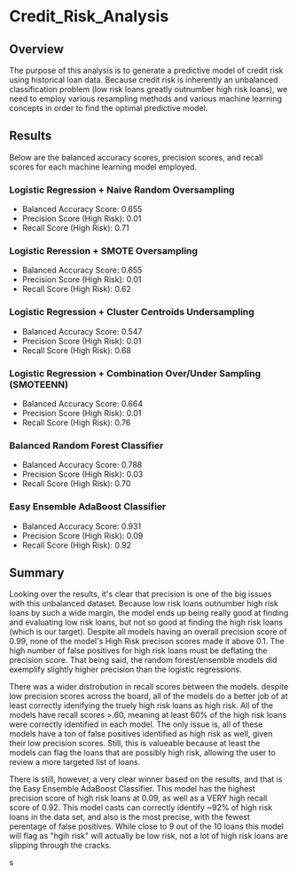 # Credit_Risk_Analysis


## Overview 
The purpose of this analysis is to generate a predictive model of credit risk using historical loan data. Because credit risk is inherently an unbalanced classification problem (low risk loans greatly outnumber high risk loans), we need to employ various resampling methods and various machine learning concepts in order to find the optimal predictive model. 

## Results 
Below are the balanced accuracy scores, precision scores, and recall scores for each machine learning model employed. 

### Logistic Regression + Naive Random Oversampling
* Balanced Accuracy Score: 0.655
* Precision Score (High Risk): 0.01
* Recall Score (High Risk): 0.71
### Logistic Reression + SMOTE Oversampling
* Balanced Accuracy Score: 0.655
* Precision Score (High Risk): 0.01 
* Recall Score (High Risk): 0.62
### Logistic Regression + Cluster Centroids Undersampling
* Balanced Accuracy Score: 0.547
* Precision Score (High Risk): 0.01 
* Recall Score (High Risk): 0.68
### Logistic Regression + Combination Over/Under Sampling (SMOTEENN)
* Balanced Accuracy Score: 0.664
* Precision Score (High Risk): 0.01 
* Recall Score (High Risk): 0.76
### Balanced Random Forest Classifier
* Balanced Accuracy Score: 0.788
* Precision Score (High Risk): 0.03
* Recall Score (High Risk): 0.70
### Easy Ensemble AdaBoost Classifier
* Balanced Accuracy Score: 0.931
* Precision Score (High Risk): 0.09 
* Recall Score (High Risk): 0.92

## Summary 
Looking over the results, it's clear that precision is one of the big issues with this unbalanced dataset. Because low risk loans outnumber high risk loans by such a wide margin, the model ends up being really good at finding and evaluating low risk loans, but not so good at finding the high risk loans (which is our target). Despite all models having an overall precision score of 0.99, none of the model's High Risk precison scores made it above 0.1. The high number of false positives for high risk loans must be deflating the precision score. That being said, the random forest/ensemble models did exemplify slightly higher precision than the logistic regressions. 

There was a wider distrobution in recall scores between the models. despite low precision scores across the board, all of the models do a better job of at least correctly idenifying the truely high risk loans as high risk. All of the models have recall scores >.60, meaning at least 60% of the high risk loans were correctly identified in each model. The only issue is, all of these models have a ton of false positives identified as high risk as well, given their low precision scores. Still, this is valueable because at least the models can flag the loans that are possibly high risk, allowing the user to review a more targeted list of loans. 

There is still, however, a very clear winner based on the results, and that is the Easy Ensemble AdaBoost Classifier. This model has the highest precision score of high risk loans at 0.09, as well as a VERY high recall score of 0.92. This model casts can correctly identify ~92% of high risk loans in the data set, and also is the most precise, with the fewest perentage of false positives. While close to 9 out of the 10 loans this model will flag as "hgih risk" will actually be low risk, not a lot of high risk loans are slipping through the cracks. 




























s
